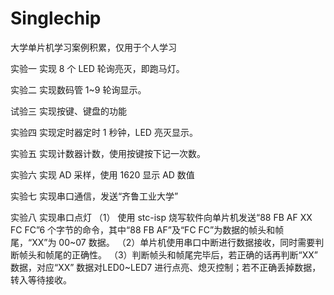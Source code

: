 # Singlechip


大学单片机学习案例积累，仅用于个人学习

实验一 实现 8 个 LED 轮询亮灭，即跑马灯。

实验二 实现数码管 1~9 轮询显示。

试验三 实现按键、键盘的功能

实验四 实现定时器定时 1 秒钟，LED 亮灭显示。

实验五 实现计数器计数，使用按键按下记一次数。

实验六 实现 AD 采样，使用 1620 显示 AD 数值

实验七 实现串口通信，发送“齐鲁工业大学”

实验八 实现串口点灯
    （1） 使用 stc-isp 烧写软件向单片机发送“88 FB AF XX FC FC”6 个字节的命令，其中“88 FB AF”及“FC FC”为数据的帧头和帧尾，“XX”为 00~07 数据。
    （2）单片机使用串口中断进行数据接收，同时需要判断帧头和帧尾的正确性。
    （3）判断帧头和帧尾完毕后，若正确的话再判断“XX” 数据，对应“XX” 数据对LED0~LED7 进行点亮、熄灭控制；若不正确丢掉数据， 转入等待接收。

